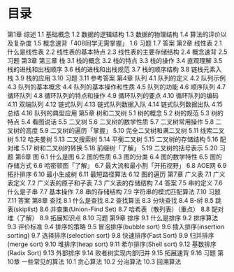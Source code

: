 # 目录
第1章 综述
  1.1 基础概念
  1.2 数据的逻辑结构
  1.3 数据的物理结构
  1.4 算法的评价以及复杂度
  1.5 概念速背「408同学无需掌握」
  1.6 习题
  1.7 答案
第2章 线性表
  2.1 什么是线性表
  2.2 线性表的基本特点
  2.3 线性表的主要存储结构
  2.4 概念速背
  2.5 习题
第3章 第三章 栈
  3.1 栈的概念
  3.2 栈的特点
  3.3 栈的操作
  3.4 直观理解
  3.5 栈的进栈和出栈顺序
  3.6 栈的进栈和出栈规范
  3.7 栈的顺序结构
  3.8 链栈元素入栈
  3.9 栈的应用
  3.10 习题
  3.11 参考答案
第4章 队列
  4.1 队列的定义
  4.2 队列示例
  4.3 队列的基本概念
  4.4 队列的基本操作和性质
  4.5 队列的功能
  4.6 顺序队列
  4.7 循环队列
  4.8 循环队列的特点和操作
  4.9 循环队列的要点
  4.10 循环队列的编码
  4.11 双端队列
  4.12 链式队列
  4.13 链式队列数据入队
  4.14 链式队列数据出队
  4.15 总结
  4.16 队列的典型应用
第5章 树和二叉树
  5.1 树的概念
  5.2 树的规范
  5.3 树的特点
  5.4 看图说话
  5.5 二叉树
  5.6 二叉树的数学性质
  5.7 二叉树常用操作
  5.8 二叉树的高度
  5.9 二叉树的遍历「掌握」
  5.10 完全二叉树和满二叉树
  5.11 线索二叉树
  5.12 哈夫曼树
  5.13 二叉搜索树
  5.14 平衡二叉树
  5.15 二叉树的存储结构
  5.16 配对堆
  5.17 树和二叉树的转换
  5.18 前缀树「了解」
  5.19 二叉树的括号表示
  5.20 习题
第6章 图
  6.1 什么是图
  6.2 图的性质
  6.3 图的分类
  6.4 图的数学特性
  6.5 图的存储方式
  6.6 哈密顿图「了解」
  6.7 最大流和最小割「开拓视野」
  6.8 AOE网
  6.9 拓扑排序
  6.10 最小生成树
  6.11 最短路径算法
  6.12 图的遍历
第7章 广义表
  7.1 广义表定义
  7.2 广义表的原子和子表
  7.3 广义表的存储结构
  7.4 答案
  7.5 串的定义
  7.6 什么是子串
  7.7 基本操作
  7.8 串的存储结构
  7.9 字符串的模式匹配算法
  7.10 习题
  7.11 答案
第8章 查找
  8.1 什么是查找
  8.2 查找算法
  8.3 分块查找
  8.4 B-树
  8.5 跳表(skiplist)
  8.6 并查集(Union-Find Set)
  8.7 哈希表（散列表）（重点）
  8.8 配对堆（了解）
  8.9 拓展知识点
  8.10 习题
第9章 排序
  9.1 什么是排序
  9.2 排序算法
  9.3 评价标准
  9.4 排序的策略
  9.5 冒泡排序(bubble sort)
  9.6 插入排序(insertion sorting)
  9.7 选择排序(selection sort)
  9.8 快速排序(Fast Sort)
  9.9 归并排序(merge sort)
  9.10 堆排序(heap sort)
  9.11 希尔排序(Shell sort)
  9.12 基数排序(Radix Sort)
  9.13 外部排序
  9.14 败者树实现内部归并
  9.15 拓展速背
  9.16 习题
第10章 一些常见的算法
  10.1 贪心算法
  10.2 分治算法
  10.3 回溯算法
